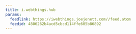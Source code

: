```yaml
---
title: i.webthings.hub
params:
  feedlink: https://iwebthings.joejenett.com//feed.atom
  feedid: 4806262b4acd5cbcd114ffe605b86892
---
```

